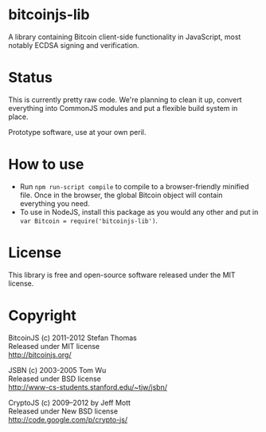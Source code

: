 # bitcoinjs-lib

A library containing Bitcoin client-side functionality in JavaScript,
most notably ECDSA signing and verification.

# Status

This is currently pretty raw code. We're planning to clean it up,
convert everything into CommonJS modules and put a flexible build
system in place.

Prototype software, use at your own peril.

# How to use

* Run `npm run-script compile` to compile to a browser-friendly minified
file. Once in the browser, the global Bitcoin object will contain everything
you need.
* To use in NodeJS, install this package as you would any other and
put in `var Bitcoin = require('bitcoinjs-lib')`.

# License

This library is free and open-source software released under the MIT
license.

# Copyright

BitcoinJS (c) 2011-2012 Stefan Thomas  
Released under MIT license  
http://bitcoinjs.org/

JSBN (c) 2003-2005 Tom Wu  
Released under BSD license  
http://www-cs-students.stanford.edu/~tjw/jsbn/

CryptoJS (c) 2009–2012 by Jeff Mott  
Released under New BSD license  
http://code.google.com/p/crypto-js/
